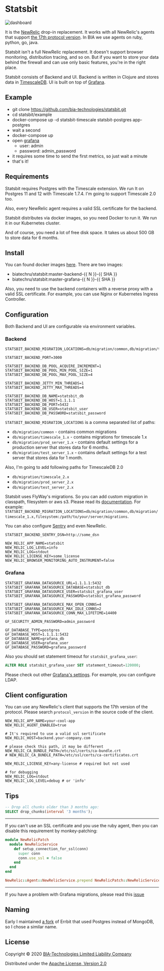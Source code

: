 # Statsbit

![dashboard](doc/dashboard.png)

It is the [NewRelic](https://newrelic.com) drop-in replacement.
It works with all NewRelic's agents that support
[the 17th protocol version](https://github.com/newrelic/newrelic-ruby-agent/search?q=PROTOCOL_VERSION).
In BIA we use agents on ruby, python, go, java.

Statsbit isn't a full NewRelic replacement. It doesn't support browser monitoring, distribution tracing, and so on.
But if you want to store your data behind the firewall and can use only basic features, you're in the right place.

Statsbit consists of Backend and UI.
Backend is written in Clojure and stores data in [TimescaleDB](https://www.timescale.com).
UI is built on top of [Grafana](https://grafana.com).

## Example

+  git clone https://github.com/bia-technologies/statsbit.git
+ cd statsbit/example
+ docker-compose up -d statsbit-timescale statsbit-postgres app-postgres
+ wait a second
+ docker-compose up
+ open [grafana](http://localhost:8080/d/yihqdWZWk/web?orgId=1&var-app_id=1&refresh=5s)
   + user: admin
   + password: admin_password
+ it requires some time to send the first metrics, so just wait a minute
+ that's it!

## Requirements

Statsbit requires Postgres with the Timescale extension.
We run It on Postgres 11 and 12 with Timescale 1.7.4.
I'm going to support Timescale 2.0 too.

Also, every NewRelic agent requires a valid SSL certificate for the backend.

Statsbit distributes via docker images, so you need Docker to run it. We run it in our Kubernetes cluster.

And of course, you need a lot of free disk space. It takes us about 500 GB to store data for 6 months.

## Install

You can found docker images [here](https://hub.docker.com/r/biatechru/statsbit/tags?page=1&ordering=last_updated).
There are two images:

+ biatechru/statsbit:master-backend-{{ N }}-{{ SHA }}
+ biatechru/statsbit:master-grafana-{{ N }}-{{ SHA }}

Also, you need to use the backend containers with a reverse proxy with a valid SSL certificate. For example, you can use Nginx or Kubernetes Ingress Controller.

## Configuration

Both Backend and UI are configurable via environment variables.

### Backend

```
STATSBIT_BACKEND_MIGRATION_LOCATIONS=db/migration/common,db/migration/timescale_1.x,db/migration/prod_server_1.x

STATSBIT_BACKEND_PORT=3000

STATSBIT_BACKEND_DB_POOL_ACQUIRE_INCREMENT=1
STATSBIT_BACKEND_DB_POOL_MIN_POOL_SIZE=1
STATSBIT_BACKEND_DB_POOL_MAX_POOL_SIZE=4

STATSBIT_BACKEND_JETTY_MIN_THREADS=1
STATSBIT_BACKEND_JETTY_MAX_THREADS=4

STATSBIT_BACKEND_DB_NAME=statsbit_db
STATSBIT_BACKEND_DB_HOST=1.1.1.1
STATSBIT_BACKEND_DB_PORT=5432
STATSBIT_BACKEND_DB_USER=statsbit_user
STATSBIT_BACKEND_DB_PASSWORD=statsbit_password
```

`STATSBIT_BACKEND_MIGRATION_LOCATIONS` is a comma separated list of paths:

+ `db/migration/common` - contains common migrations
+ `db/migration/timescale_1.x` - contains migrations for timescale 1.x
+ `db/migration/prod_server_1.x` - contains default settings for a production server that stores data for 6 months.
+ `db/migration/test_server_1.x` - contains default settings for a test server that stores data for 1 month.

Also, I'm going to add following paths for TimescaleDB 2.0

+ `db/migration/timescale_2.x`
+ `db/migration/prod_server_2.x`
+ `db/migration/test_server_2.x`

Statsbit uses FlyWay's migrations. So you can add custom migration in classpath, filesystem or aws s3.
Please read its [documentation](https://flywaydb.org/documentation/configuration/parameters/locations).
For example:
`STATSBIT_BACKEND_MIGRATION_LOCATIONS=db/migration/common,db/migration/timescale_1.x,filesystem:/path/to/your/server/migrations`.

You can also configure [Sentry](https://sentry.io/) and even NewRelic.

```
STATSBIT_BACKEND_SENTRY_DSN=http://some_dsn

NEW_RELIC_APP_NAME=statsbit
NEW_RELIC_LOG_LEVEL=info
NEW_RELIC_LOG=stdout
NEW_RELIC_LICENSE_KEY=some_license
NEW_RELIC_BROWSER_MONITORING_AUTO_INSTRUMENT=false
```

### Grafana

```
STATSBIT_GRAFANA_DATASOURCE_URL=1.1.1.1:5432
STATSBIT_GRAFANA_DATASOURCE_DATABASE=statsbit_db
STATSBIT_GRAFANA_DATASOURCE_USER=statsbit_grafana_user
STATSBIT_GRAFANA_DATASOURCE_PASSWORD=statsbit_grafana_password

STATSBIT_GRAFANA_DATASOURCE_MAX_OPEN_CONNS=4
STATSBIT_GRAFANA_DATASOURCE_MAX_IDLE_CONNS=2
STATSBIT_GRAFANA_DATASOURCE_CONN_MAX_LIFETIME=14400

GF_SECURITY_ADMIN_PASSWORD=admin_password

GF_DATABASE_TYPE=postgres
GF_DATABASE_HOST=1.1.1.1:5432
GF_DATABASE_NAME=grafana_db
GF_DATABASE_USER=grafana_user
GF_DATABASE_PASSWORD=grafana_password
```

Also you should set statement timeout for `statsbit_grafana_user`:

```sql
ALTER ROLE statsbit_grafana_user SET statement_timeout=120000;
```

Please check out other [Grafana's settings](https://grafana.com/docs/grafana/latest/administration/configuration/). For example, you can configure LDAP.

## Client configuration

You can use any NewRelic's client that supports the 17th version of the protocol.
Please search `protocol_version` in the source code of the client.

```
NEW_RELIC_APP_NAME=your-cool-app
NEW_RELIC_AGENT_ENABLED=true

# It's required to use a valid ssl sertificate
NEW_RELIC_HOST=backend.your-company.com

# please check this path, it may be different
NEW_RELIC_CA_BUNDLE_PATH=/etc/ssl/certs/ca-bundle.crt
# NEW_RELIC_CA_BUNDLE_PATH=/etc/ssl/certs/ca-certificates.crt

NEW_RELIC_LICENSE_KEY=any-license # required but not used

# for debugging
NEW_RELIC_LOG=stdout
NEW_RELIC_LOG_LEVEL=debug # or 'info'
```

## Tips

```sql
-- Drop all chunks older than 3 months ago:
SELECT drop_chunks(interval '3 months');
```

***

If you can't use an SSL certificate and you use the ruby agent, then you can disable this requirement by monkey-patching:

```ruby
module NewRelicPatch
  module NewRelicService
    def setup_connection_for_ssl(conn)
      super conn
      conn.use_ssl = false
    end
  end
end

NewRelic::Agent::NewRelicService.prepend NewRelicPatch::NewRelicService
```

***

If you have a problem with Grafana migrations, please read this [issue](https://github.com/grafana/grafana/issues/17771#issuecomment-510407530)


## Naming

Early I maintained [a fork](https://github.com/Undev/errbit) of Errbit
that used Postgres instead of MongoDB, so I chose a similar name.

## License

Copyright © 2020 [BIA-Technologies Limited Liability Company](http://bia-tech.ru/)

Distributed under the [Apache License, Version 2.0](http://www.apache.org/licenses/LICENSE-2.0.html)

